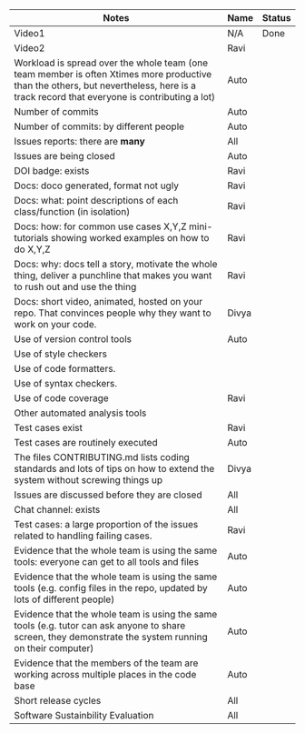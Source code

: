 |Notes|Name|Status|
|-----|---------|---------|
|Video1| N/A |  Done | 
|Video2| Ravi |  | 
|Workload is spread over the whole team (one team member is often Xtimes more productive than the others, but nevertheless, here is a track record that everyone is contributing a lot)| Auto |  |
|Number of commits| Auto |  |
|Number of commits: by different people| Auto |  |
|Issues reports: there are **many**| All |  |
|Issues are being closed| Auto |  |
|DOI badge: exists| Ravi |  |
|Docs: doco generated, format not ugly | Ravi |  |
|Docs: what: point descriptions of each class/function (in isolation) | Ravi |  |
|Docs: how: for common use cases X,Y,Z mini-tutorials showing worked examples on how to do X,Y,Z| Ravi |  |
|Docs: why: docs tell a story, motivate the whole thing, deliver a punchline that makes you want to rush out and use the thing| Ravi |  |
|Docs: short video, animated, hosted on your repo. That convinces people why they want to work on your code.| Divya |  |
|Use of version control tools| Auto |  |
|Use of style checkers |  |  |
|Use of code formatters. |  |  |
|Use of syntax checkers. |  |  |
|Use of code coverage | Ravi |  |
|Other automated analysis tools|  |  |
|Test cases exist| Ravi |  |
|Test cases are routinely executed| Auto |  |
|The files CONTRIBUTING.md lists coding standards and lots of tips on how to extend the system without screwing things up| Divya |  |
|Issues are discussed before they are closed| All |  |
|Chat channel: exists| All |  |
|Test cases: a large proportion of the issues related to handling failing cases.| Ravi |  |
|Evidence that the whole team is using the same tools: everyone can get to all tools and files| Auto |  |
|Evidence that the whole team is using the same tools (e.g. config files in the repo, updated by lots of different people)| Auto |  |
|Evidence that the whole team is using the same tools (e.g. tutor can ask anyone to share screen, they demonstrate the system running on their computer)| Auto |  |
|Evidence that the members of the team are working across multiple places in the code base| Auto |  |
|Short release cycles | All |  |
|Software Sustainbility Evaluation | All |  |
